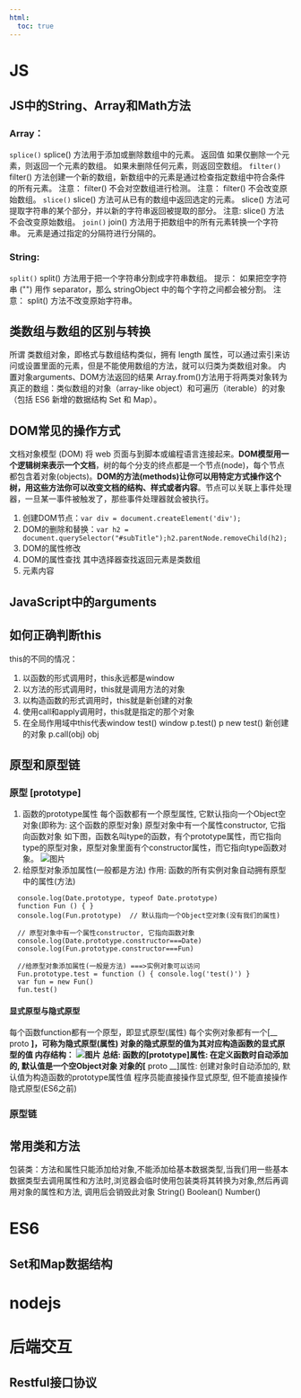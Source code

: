 ```yaml
---
html:
  toc: true
---
```

# JS
## JS中的String、Array和Math方法
### Array：
``splice()``
splice() 方法用于添加或删除数组中的元素。
返回值
如果仅删除一个元素，则返回一个元素的数组。 如果未删除任何元素，则返回空数组。
``filter()``
filter() 方法创建一个新的数组，新数组中的元素是通过检查指定数组中符合条件的所有元素。
注意： filter() 不会对空数组进行检测。
注意： filter() 不会改变原始数组。
``slice()``
slice() 方法可从已有的数组中返回选定的元素。
slice() 方法可提取字符串的某个部分，并以新的字符串返回被提取的部分。
注意: slice() 方法不会改变原始数组。
``join()``
join() 方法用于把数组中的所有元素转换一个字符串。
元素是通过指定的分隔符进行分隔的。
### String:
``split()``
split() 方法用于把一个字符串分割成字符串数组。
提示： 如果把空字符串 ("") 用作 separator，那么 stringObject 中的每个字符之间都会被分割。
注意： split() 方法不改变原始字符串。
## 类数组与数组的区别与转换
所谓 类数组对象，即格式与数组结构类似，拥有 length 属性，可以通过索引来访问或设置里面的元素，但是不能使用数组的方法，就可以归类为类数组对象。
内置对象arguments、DOM方法返回的结果
Array.from()方法用于将两类对象转为真正的数组：类似数组的对象（array-like object）和可遍历（iterable）的对象（包括 ES6 新增的数据结构 Set 和 Map）。
## DOM常见的操作方式
文档对象模型 (DOM) 将 web 页面与到脚本或编程语言连接起来。**DOM模型用一个逻辑树来表示一个文档**，树的每个分支的终点都是一个节点(node)，每个节点都包含着对象(objects)。**DOM的方法(methods)让你可以用特定方式操作这个树，用这些方法你可以改变文档的结构、样式或者内容**。节点可以关联上事件处理器，一旦某一事件被触发了，那些事件处理器就会被执行。
1. 创建DOM节点：``var div = document.createElement('div');``
2. DOM的删除和替换：``var h2 = document.querySelector("#subTitle");h2.parentNode.removeChild(h2);``
3. DOM的属性修改
4. DOM的属性查找 其中选择器查找返回元素是类数组
5. 元素内容
## JavaScript中的arguments
## 如何正确判断this
this的不同的情况：
1. 以函数的形式调用时，this永远都是window
2. 以方法的形式调用时，this就是调用方法的对象
3. 以构造函数的形式调用时，this就是新创建的对象
4. 使用call和apply调用时，this就是指定的那个对象
5. 在全局作用域中this代表window
test() window
p.test() p
new test() 新创建的对象
p.call(obj) obj
## 原型和原型链
### 原型 [prototype]

1. 函数的prototype属性
每个函数都有一个原型属性, 它默认指向一个Object空对象(即称为: 这个函数的原型对象)
原型对象中有一个属性constructor, 它指向函数对象
如下图，函数名叫type的函数，有个prototype属性，而它指向type的原型对象，原型对象里面有个constructor属性，而它指向type函数对象。
![图片](F:/desk/web前端/web/JS/img/123.png)
1. 给原型对象添加属性(一般都是方法)
作用: 函数的所有实例对象自动拥有原型中的属性(方法)
```
  console.log(Date.prototype, typeof Date.prototype)
  function Fun () { }
  console.log(Fun.prototype)  // 默认指向一个Object空对象(没有我们的属性)
  
  // 原型对象中有一个属性constructor, 它指向函数对象
  console.log(Date.prototype.constructor===Date)
  console.log(Fun.prototype.constructor===Fun)
  
  //给原型对象添加属性(一般是方法) ===>实例对象可以访问
  Fun.prototype.test = function () { console.log('test()') }
  var fun = new Fun()
  fun.test()
```
#### 显式原型与隐式原型
每个函数function都有一个原型，即显式原型(属性)
每个实例对象都有一个[__ proto __]，可称为隐式原型(属性)
对象的隐式原型的值为其对应构造函数的显式原型的值
内存结构：
![图片](F:/desk/web前端/web/JS/img/234.png)
总结:
函数的[prototype]属性: 在定义函数时自动添加的, 默认值是一个空Object对象
对象的[__ proto __]属性: 创建对象时自动添加的, 默认值为构造函数的prototype属性值
程序员能直接操作显式原型, 但不能直接操作隐式原型(ES6之前)
### 原型链

## 常用类和方法
包装类：方法和属性只能添加给对象,不能添加给基本数据类型,当我们用一些基本数据类型去调用属性和方法时,浏览器会临时使用包装类将其转换为对象,然后再调用对象的属性和方法, 调用后会销毁此对象
String() Boolean() Number()
# ES6
## Set和Map数据结构
# nodejs
# 后端交互
## Restful接口协议
